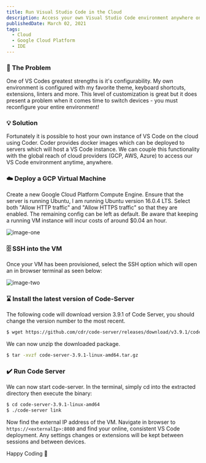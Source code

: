 ```yaml
---
title: Run Visual Studio Code in the Cloud
description: Access your own Visual Studio Code environment anywhere on any device
publishedDate: March 02, 2021
tags:
  - Cloud
  - Google Cloud Platform
  - IDE
---
```


### 😤 The Problem

One of VS Codes greatest strengths is it's configurability. My own environment is configured with my favorite theme, keyboard shortcuts, extensions, linters and more. This level of customization is great but it does present a problem when it comes time to switch devices - you must reconfigure your entire environment!

### 💡 Solution

Fortunately it is possible to host your own instance of VS Code on the cloud using Coder. Coder provides docker images which can be deployed to servers which will host a VS Code instance. We can couple this functionality with the global reach of cloud providers (GCP, AWS, Azure) to access our VS Code environment anytime, anywhere.

### ☁️ Deploy a GCP Virtual Machine

Create a new Google Cloud Platform Compute Engine. Ensure that the server is running Ubuntu, I am running Ubuntu version 16.0.4 LTS. Select both "Allow HTTP traffic" and "Allow HTTPS traffic" so that they are enabled. The remaining config can be left as default. Be aware that keeping a running VM instance will incur costs of around $0.04 an hour.

![image-one](https://storage.googleapis.com/fergusfrl-blog/code_server_config_54fe05f1d2/code_server_config_54fe05f1d2.png)

### 🗄️ SSH into the VM

Once your VM has been provisioned, select the SSH option which will open an in browser terminal as seen below:

![image-two](https://storage.googleapis.com/fergusfrl-blog/ssh_terminal_7a68ade641/ssh_terminal_7a68ade641.png)

### ⌛ Install the latest version of Code-Server

The following code will download version 3.9.1 of Code Server, you should change the version number to the most recent.

```bash
$ wget https://github.com/cdr/code-server/releases/download/v3.9.1/code-server-3.9.1-linux-amd64.tar.gz
```

We can now unzip the downloaded package.

```bash
$ tar -xvzf code-server-3.9.1-linux-amd64.tar.gz
```

### ✔️ Run Code Server

We can now start code-server. In the terminal, simply cd into the extracted directory then execute the binary:

```bash
$ cd code-server-3.9.1-linux-amd64
$ ./code-server link
```

Now find the external IP address of the VM. Navigate in browser to `https://<externalIp>:8080` and find your online, consistent VS Code deployment. Any settings changes or extensions will be kept between sessions and between devices.

Happy Coding 🎉
